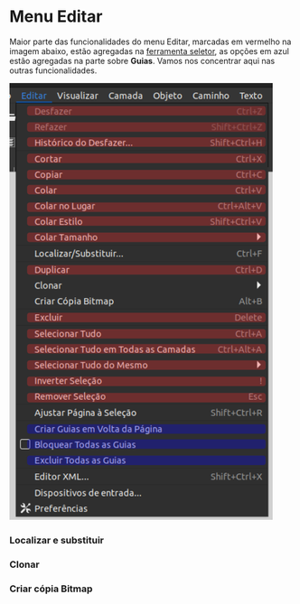 # Menu Editar

Maior parte das funcionalidades do menu Editar, marcadas em vermelho na imagem abaixo, estão agregadas na [ferramenta seletor](ferramentas/seletor.md), as opções em azul estão agregadas na parte sobre **Guias**. Vamos nos concentrar aqui nas outras funcionalidades.

![](<.gitbook/assets/image (10).png>)

### Localizar e substituir&#x20;



### Clonar

### Criar cópia Bitmap






